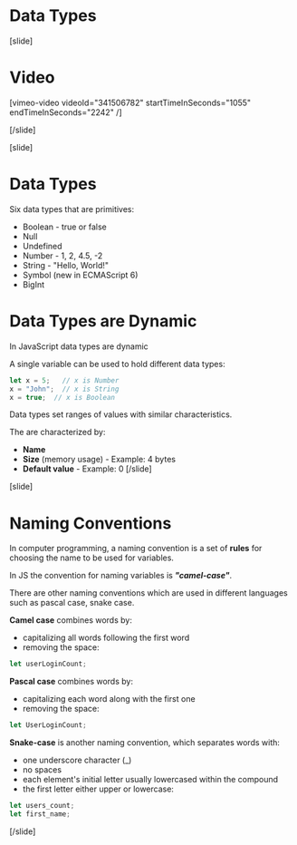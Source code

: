 # Data Types

[slide]
# Video
[vimeo-video videoId="341506782" startTimeInSeconds="1055" endTimeInSeconds="2242" /]

[/slide]

[slide]
# Data Types
Six data types that are primitives:
* Boolean - true or false
* Null
* Undefined    
* Number - 1, 2, 4.5, -2        
* String - "Hello, World!"
* Symbol (new in ECMAScript 6)
* BigInt

# Data Types are Dynamic
In JavaScript data types are dynamic

A single variable can be used to hold different data types:
```js
let x = 5;   // x is Number
x = "John";  // x is String
x = true;  // x is Boolean
```

Data types set ranges of values with similar characteristics.

The are characterized by:
  * **Name** 
  * **Size** (memory usage) - Example: 4 bytes
  * **Default value** - Example: 0
[/slide]

[slide]
# Naming Conventions
In computer programming, a naming convention is a set of **rules** for choosing the name to be used for variables.

In JS the convention for naming variables is ***"camel-case"***. 

There are other naming conventions which are used in different languages such as pascal case, snake case. 

**Camel case** combines words by:
* capitalizing all words following the first word
* removing the space:
```js
let userLoginCount;
```

**Pascal case** combines words by:
* capitalizing each word along with the first one
* removing the space:
```js
let UserLoginCount;
```

**Snake-case** is another naming convention, which separates words with:
* one underscore character (_)
* no spaces
* each element's initial letter usually lowercased within the compound
* the first letter either upper or lowercase:
```js
let users_count;
let first_name;
```
[/slide]